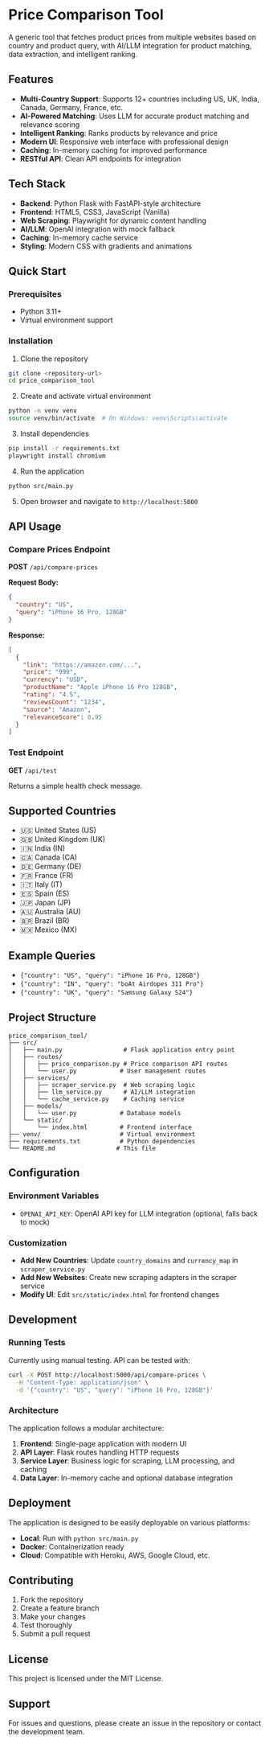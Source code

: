 # Price Comparison Tool

A generic tool that fetches product prices from multiple websites based on country and product query, with AI/LLM integration for product matching, data extraction, and intelligent ranking.

## Features

- **Multi-Country Support**: Supports 12+ countries including US, UK, India, Canada, Germany, France, etc.
- **AI-Powered Matching**: Uses LLM for accurate product matching and relevance scoring
- **Intelligent Ranking**: Ranks products by relevance and price
- **Modern UI**: Responsive web interface with professional design
- **Caching**: In-memory caching for improved performance
- **RESTful API**: Clean API endpoints for integration

## Tech Stack

- **Backend**: Python Flask with FastAPI-style architecture
- **Frontend**: HTML5, CSS3, JavaScript (Vanilla)
- **Web Scraping**: Playwright for dynamic content handling
- **AI/LLM**: OpenAI integration with mock fallback
- **Caching**: In-memory cache service
- **Styling**: Modern CSS with gradients and animations

## Quick Start

### Prerequisites
- Python 3.11+
- Virtual environment support

### Installation

1. Clone the repository
```bash
git clone <repository-url>
cd price_comparison_tool
```

2. Create and activate virtual environment
```bash
python -m venv venv
source venv/bin/activate  # On Windows: venv\Scripts\activate
```

3. Install dependencies
```bash
pip install -r requirements.txt
playwright install chromium
```

4. Run the application
```bash
python src/main.py
```

5. Open browser and navigate to `http://localhost:5000`

## API Usage

### Compare Prices Endpoint

**POST** `/api/compare-prices`

**Request Body:**
```json
{
  "country": "US",
  "query": "iPhone 16 Pro, 128GB"
}
```

**Response:**
```json
[
  {
    "link": "https://amazon.com/...",
    "price": "999",
    "currency": "USD",
    "productName": "Apple iPhone 16 Pro 128GB",
    "rating": "4.5",
    "reviewsCount": "1234",
    "source": "Amazon",
    "relevanceScore": 0.95
  }
]
```

### Test Endpoint

**GET** `/api/test`

Returns a simple health check message.

## Supported Countries

- 🇺🇸 United States (US)
- 🇬🇧 United Kingdom (UK)
- 🇮🇳 India (IN)
- 🇨🇦 Canada (CA)
- 🇩🇪 Germany (DE)
- 🇫🇷 France (FR)
- 🇮🇹 Italy (IT)
- 🇪🇸 Spain (ES)
- 🇯🇵 Japan (JP)
- 🇦🇺 Australia (AU)
- 🇧🇷 Brazil (BR)
- 🇲🇽 Mexico (MX)

## Example Queries

- `{"country": "US", "query": "iPhone 16 Pro, 128GB"}`
- `{"country": "IN", "query": "boAt Airdopes 311 Pro"}`
- `{"country": "UK", "query": "Samsung Galaxy S24"}`

## Project Structure

```
price_comparison_tool/
├── src/
│   ├── main.py                 # Flask application entry point
│   ├── routes/
│   │   ├── price_comparison.py # Price comparison API routes
│   │   └── user.py            # User management routes
│   ├── services/
│   │   ├── scraper_service.py  # Web scraping logic
│   │   ├── llm_service.py      # AI/LLM integration
│   │   └── cache_service.py    # Caching service
│   ├── models/
│   │   └── user.py            # Database models
│   └── static/
│       └── index.html         # Frontend interface
├── venv/                      # Virtual environment
├── requirements.txt           # Python dependencies
└── README.md                 # This file
```

## Configuration

### Environment Variables

- `OPENAI_API_KEY`: OpenAI API key for LLM integration (optional, falls back to mock)

### Customization

- **Add New Countries**: Update `country_domains` and `currency_map` in `scraper_service.py`
- **Add New Websites**: Create new scraping adapters in the scraper service
- **Modify UI**: Edit `src/static/index.html` for frontend changes

## Development

### Running Tests

Currently using manual testing. API can be tested with:

```bash
curl -X POST http://localhost:5000/api/compare-prices \
  -H "Content-Type: application/json" \
  -d '{"country": "US", "query": "iPhone 16 Pro, 128GB"}'
```

### Architecture

The application follows a modular architecture:

1. **Frontend**: Single-page application with modern UI
2. **API Layer**: Flask routes handling HTTP requests
3. **Service Layer**: Business logic for scraping, LLM processing, and caching
4. **Data Layer**: In-memory cache and optional database integration

## Deployment

The application is designed to be easily deployable on various platforms:

- **Local**: Run with `python src/main.py`
- **Docker**: Containerization ready
- **Cloud**: Compatible with Heroku, AWS, Google Cloud, etc.

## Contributing

1. Fork the repository
2. Create a feature branch
3. Make your changes
4. Test thoroughly
5. Submit a pull request

## License

This project is licensed under the MIT License.

## Support

For issues and questions, please create an issue in the repository or contact the development team.

